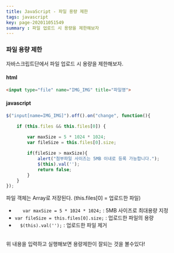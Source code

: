 ```yaml
---
title: JavaScript - 파일 용량 제한
tags: javascript
key: page-202011051549
summary : 파일 업로드 시 용량을 제한해보자
---
```


### 파일 용량 제한
자바스크립트단에서 파일 업로드 시 용량을 제한해보자.

#### html
```html
<input type="file" name="IMG_IMG" title="파일명">
```

#### javascript
```javascript
$("input[name=IMG_IMG]").off().on("change", function(){

	if (this.files && this.files[0]) {
		
		var maxSize = 5 * 1024 * 1024;
		var fileSize = this.files[0].size;

		if(fileSize > maxSize){
			alert("첨부파일 사이즈는 5MB 이내로 등록 가능합니다.");
			$(this).val(''); 
			return false;
		}
	} 
});
```
파일 객체는 Array로 저장된다. (this.files[0] = 업로드한 파일) <br/>
- ```	var maxSize = 5 * 1024 * 1024;``` : 5MB 사이즈로 최대용량 지정<br/>
- ``` var fileSize = this.files[0].size; ``` : 업로드한 파일의 용량 <br/>
- ```	$(this).val(''); ``` : 업로드한 파일 제거
<br/>
위 내용을 입력하고 실행해보면 용량제한이 잘되는 것을 볼수있다!
<br/>
<br/>
<br/>
